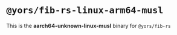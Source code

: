 # `@yors/fib-rs-linux-arm64-musl`

This is the **aarch64-unknown-linux-musl** binary for `@yors/fib-rs`
